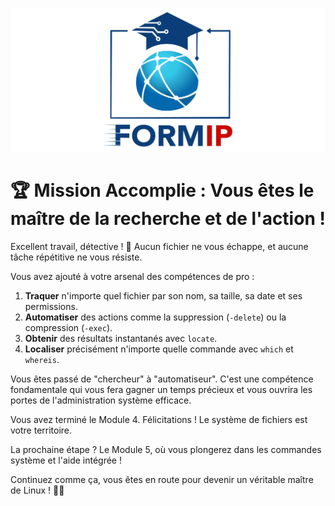 ![Formip](../assets/formip_logo_padded.png)

# 🏆 Mission Accomplie : Vous êtes le maître de la recherche et de l'action !

Excellent travail, détective ! 🎉 Aucun fichier ne vous échappe, et aucune tâche répétitive ne vous résiste.

Vous avez ajouté à votre arsenal des compétences de pro :
1. **Traquer** n'importe quel fichier par son nom, sa taille, sa date et ses permissions.
2. **Automatiser** des actions comme la suppression (`-delete`) ou la compression (`-exec`).
3. **Obtenir** des résultats instantanés avec `locate`.
4. **Localiser** précisément n'importe quelle commande avec `which` et `whereis`.

Vous êtes passé de "chercheur" à "automatiseur". C'est une compétence fondamentale qui vous fera gagner un temps précieux et vous ouvrira les portes de l'administration système efficace.

Vous avez terminé le Module 4. Félicitations ! Le système de fichiers est votre territoire.

La prochaine étape ? Le Module 5, où vous plongerez dans les commandes système et l'aide intégrée !

Continuez comme ça, vous êtes en route pour devenir un véritable maître de Linux ! 🐧✨
